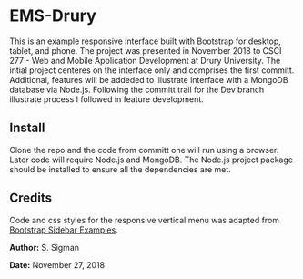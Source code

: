 # EMS-Drury
This is an example responsive interface built with Bootstrap for desktop, tablet, and phone.  The project was presented in November 2018 to CSCI 277 - Web and Mobile Application Development at Drury University.  The intial project centeres on the interface only and comprises the first committ.  Additional, features will be addeded to illustrate interface with a MongoDB database via Node.js. Following the committ trail for the Dev branch illustrate process I followed in feature development.

## Install
Clone the repo and the code from committ one will run using a browser.  Later code will require Node.js and MongoDB.  The Node.js project package should be installed to ensure all the dependencies are met.

## Credits
Code and css styles for the responsive vertical menu was adapted from [Bootstrap Sidebar Examples](https://bootsnipp.com/tags/sidebar).

**Author:** S. Sigman

**Date:** November 27, 2018

